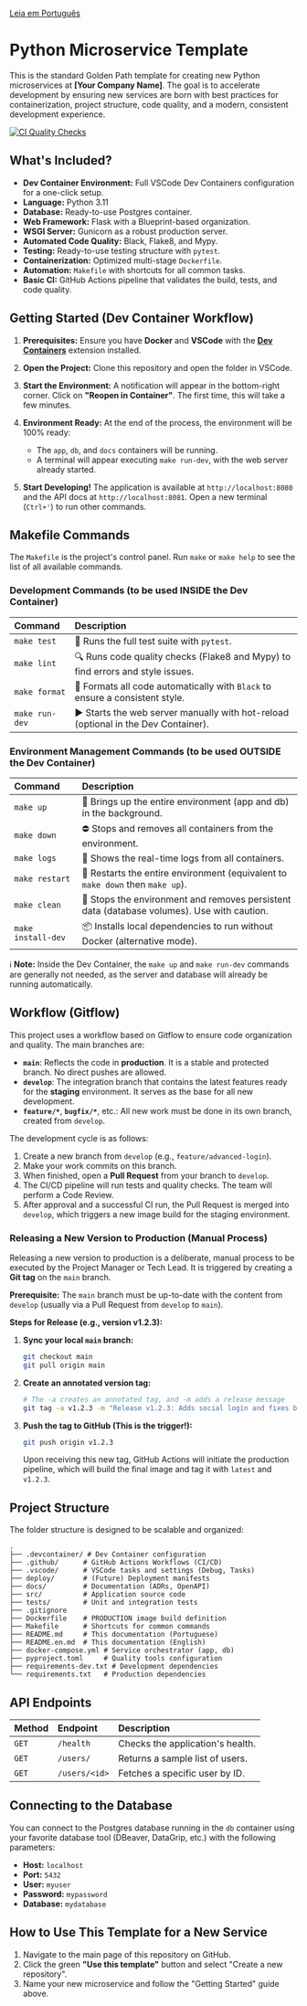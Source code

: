 [Leia em Português](README.md)

# Python Microservice Template

This is the standard Golden Path template for creating new Python microservices at **[Your Company Name]**. The goal is to accelerate development by ensuring new services are born with best practices for containerization, project structure, code quality, and a modern, consistent development experience.

[![CI Quality Checks](https://github.com/YOUR-USERNAME/template-servico-python/actions/workflows/ci.yml/badge.svg)](https://github.com/YOUR-USERNAME/template-servico-python/actions/workflows/ci.yml)

## What's Included?

* **Dev Container Environment:** Full VSCode Dev Containers configuration for a one-click setup.
* **Language:** Python 3.11
* **Database:** Ready-to-use Postgres container.
* **Web Framework:** Flask with a Blueprint-based organization.
* **WSGI Server:** Gunicorn as a robust production server.
* **Automated Code Quality:** Black, Flake8, and Mypy.
* **Testing:** Ready-to-use testing structure with `pytest`.
* **Containerization:** Optimized multi-stage `Dockerfile`.
* **Automation:** `Makefile` with shortcuts for all common tasks.
* **Basic CI:** GitHub Actions pipeline that validates the build, tests, and code quality.

## Getting Started (Dev Container Workflow)

1.  **Prerequisites:** Ensure you have **Docker** and **VSCode** with the [**Dev Containers**](https://marketplace.visualstudio.com/items?itemName=ms-vscode-remote.remote-containers) extension installed.

2.  **Open the Project:** Clone this repository and open the folder in VSCode.

3.  **Start the Environment:** A notification will appear in the bottom-right corner. Click on **"Reopen in Container"**. The first time, this will take a few minutes.

4.  **Environment Ready:** At the end of the process, the environment will be 100% ready:
    * The `app`, `db`, and `docs` containers will be running.
    * A terminal will appear executing `make run-dev`, with the web server already started.

5.  **Start Developing!** The application is available at `http://localhost:8080` and the API docs at `http://localhost:8081`. Open a new terminal (`Ctrl+'`) to run other commands.

## Makefile Commands

The `Makefile` is the project's control panel. Run `make` or `make help` to see the list of all available commands.

### Development Commands (to be used INSIDE the Dev Container)

| Command      | Description                                                                              |
| :----------- | :--------------------------------------------------------------------------------------- |
| `make test`    | 🧪 Runs the full test suite with `pytest`.                                               |
| `make lint`    | 🔍 Runs code quality checks (Flake8 and Mypy) to find errors and style issues.         |
| `make format`  | 🎨 Formats all code automatically with `Black` to ensure a consistent style.               |
| `make run-dev` | ▶️ Starts the web server manually with hot-reload (optional in the Dev Container).     |


### Environment Management Commands (to be used OUTSIDE the Dev Container)

| Command             | Description                                                                                 |
| :------------------ | :------------------------------------------------------------------------------------------ |
| `make up`           | 🚀 Brings up the entire environment (app and db) in the background.                           |
| `make down`         | ⛔ Stops and removes all containers from the environment.                                     |
| `make logs`         | 📜 Shows the real-time logs from all containers.                                              |
| `make restart`      | 🔄 Restarts the entire environment (equivalent to `make down` then `make up`).                |
| `make clean`        | 🧹 Stops the environment and removes persistent data (database volumes). Use with caution. |
| `make install-dev`  | 📦 Installs local dependencies to run without Docker (alternative mode).                    |

ℹ️ **Note:** Inside the Dev Container, the `make up` and `make run-dev` commands are generally not needed, as the server and database will already be running automatically.

## Workflow (Gitflow)

This project uses a workflow based on Gitflow to ensure code organization and quality. The main branches are:

* **`main`**: Reflects the code in **production**. It is a stable and protected branch. No direct pushes are allowed.
* **`develop`**: The integration branch that contains the latest features ready for the **staging** environment. It serves as the base for all new development.
* **`feature/*`**, **`bugfix/*`**, etc.: All new work must be done in its own branch, created from `develop`.

The development cycle is as follows:
1.  Create a new branch from `develop` (e.g., `feature/advanced-login`).
2.  Make your work commits on this branch.
3.  When finished, open a **Pull Request** from your branch to `develop`.
4.  The CI/CD pipeline will run tests and quality checks. The team will perform a Code Review.
5.  After approval and a successful CI run, the Pull Request is merged into `develop`, which triggers a new image build for the staging environment.

### Releasing a New Version to Production (Manual Process)

Releasing a new version to production is a deliberate, manual process to be executed by the Project Manager or Tech Lead. It is triggered by creating a **Git tag** on the `main` branch.

**Prerequisite:** The `main` branch must be up-to-date with the content from `develop` (usually via a Pull Request from `develop` to `main`).

**Steps for Release (e.g., version v1.2.3):**

1.  **Sync your local `main` branch:**
    ```bash
    git checkout main
    git pull origin main
    ```

2.  **Create an annotated version tag:**
    ```bash
    # The -a creates an annotated tag, and -m adds a release message
    git tag -a v1.2.3 -m "Release v1.2.3: Adds social login and fixes bug X."
    ```

3.  **Push the tag to GitHub (This is the trigger!):**
    ```bash
    git push origin v1.2.3
    ```
    Upon receiving this new tag, GitHub Actions will initiate the production pipeline, which will build the final image and tag it with `latest` and `v1.2.3`.

## Project Structure

The folder structure is designed to be scalable and organized:
```
.
├── .devcontainer/ # Dev Container configuration
├── .github/      # GitHub Actions Workflows (CI/CD)
├── .vscode/      # VSCode tasks and settings (Debug, Tasks)
├── deploy/       # (Future) Deployment manifests
├── docs/         # Documentation (ADRs, OpenAPI)
├── src/          # Application source code
├── tests/        # Unit and integration tests
├── .gitignore
├── Dockerfile    # PRODUCTION image build definition
├── Makefile      # Shortcuts for common commands
├── README.md     # This documentation (Portuguese)
├── README.en.md  # This documentation (English)
├── docker-compose.yml # Service orchestrator (app, db)
├── pyproject.toml     # Quality tools configuration
├── requirements-dev.txt # Development dependencies
└── requirements.txt   # Production dependencies
```

## API Endpoints

| Method | Endpoint      | Description                     |
| :----- | :------------ | :------------------------------ |
| `GET`  | `/health`     | Checks the application's health.|
| `GET`  | `/users/`     | Returns a sample list of users.   |
| `GET`  | `/users/<id>` | Fetches a specific user by ID.    |

## Connecting to the Database

You can connect to the Postgres database running in the `db` container using your favorite database tool (DBeaver, DataGrip, etc.) with the following parameters:

* **Host:** `localhost`
* **Port:** `5432`
* **User:** `myuser`
* **Password:** `mypassword`
* **Database:** `mydatabase`

## How to Use This Template for a New Service

1.  Navigate to the main page of this repository on GitHub.
2.  Click the green **"Use this template"** button and select "Create a new repository".
3.  Name your new microservice and follow the "Getting Started" guide above.
